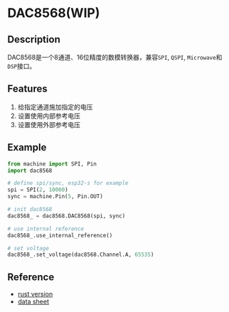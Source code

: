 # DAC8568(WIP)

## Description

DAC8568是一个8通道、16位精度的数模转换器，兼容`SPI`, `QSPI`, `Microwave`和`DSP`接口。

## Features

1. 给指定通道施加指定的电压
2. 设置使用内部参考电压
2. 设置使用外部参考电压

## Example

```python
from machine import SPI, Pin
import dac8568

# define spi/sync, esp32-s for example
spi = SPI(2, 10000)
sync = machine.Pin(5, Pin.OUT)

# init dac8568
dac8568_ = dac8568.DAC8568(spi, sync)

# use internal reference
dac8568_.use_internal_reference()

# set voltage
dac8568_.set_voltage(dac8568.Channel.A, 65535)
```

## Reference

- [rust version](https://github.com/ostenning/dac8568)
- [data sheet](https://www.ti.com.cn/product/cn/DAC8568)

